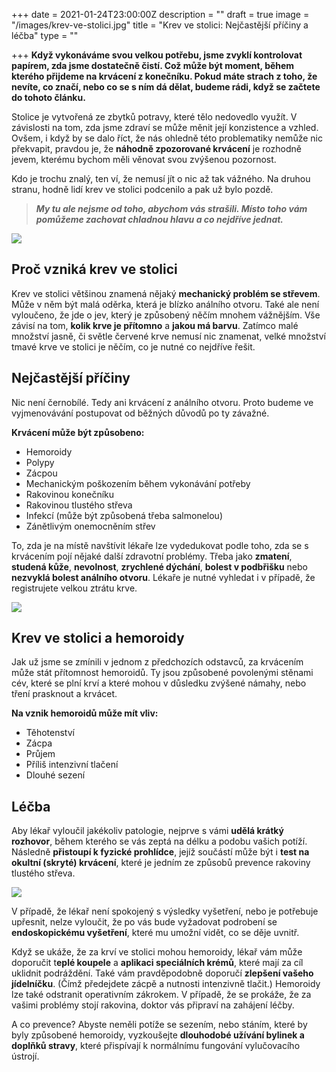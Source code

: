 +++
date = 2021-01-24T23:00:00Z
description = ""
draft = true
image = "/images/krev-ve-stolici.jpg"
title = "Krev ve stolici: Nejčastější příčiny a léčba"
type = ""

+++
**Když vykonáváme svou velkou potřebu, jsme zvyklí kontrolovat papírem, zda jsme dostatečně čistí. Což může být moment, během kterého přijdeme na krvácení z konečníku. Pokud máte strach z toho, že nevíte, co značí, nebo co se s ním dá dělat, budeme rádi, když se začtete do tohoto článku.**

Stolice je vytvořená ze zbytků potravy, které tělo nedovedlo využít. V závislosti na tom, zda jsme zdraví se může měnit její konzistence a vzhled. Ovšem, i když by se dalo říct, že nás ohledně této problematiky nemůže nic překvapit, pravdou je, že **náhodně zpozorované krvácení** je rozhodně jevem, kterému bychom měli věnovat svou zvýšenou pozornost.

Kdo je trochu znalý, ten ví, že nemusí jít o nic až tak vážného. Na druhou stranu, hodně lidí krev ve stolici podcenilo a pak už bylo pozdě.

> **_My tu ale nejsme od toho, abychom vás strašili. Místo toho vám pomůžeme zachovat chladnou hlavu a co nejdříve jednat._**

![](/images/proc-vznika-krev-ve-stolici.jpg)

## Proč vzniká krev ve stolici

Krev ve stolici většinou znamená nějaký **mechanický problém se střevem**. Může v něm být malá oděrka, která je blízko análního otvoru. Také ale není vyloučeno, že jde o jev, který je způsobený něčím mnohem vážnějším. Vše závisí na tom, **kolik krve je přítomno** a **jakou má barvu**. Zatímco malé množství jasně, či světle červené krve nemusí nic znamenat, velké množství tmavé krve ve stolici je něčím, co je nutné co nejdříve řešit.

## Nejčastější příčiny

Nic není černobílé. Tedy ani krvácení z análního otvoru. Proto budeme ve vyjmenovávání postupovat od běžných důvodů po ty závažné.

**Krvácení může být způsobeno:**

* Hemoroidy
* Polypy
* Zácpou
* Mechanickým poškozením během vykonávání potřeby
* Rakovinou konečníku
* Rakovinou tlustého střeva
* Infekcí (může být způsobená třeba salmonelou)
* Zánětlivým onemocněním střev

To, zda je na místě navštívit lékaře lze vydedukovat podle toho, zda se s krvácením pojí nějaké další zdravotní problémy. Třeba jako **zmatení**, **studená kůže**, **nevolnost**, **zrychlené dýchání**, **bolest v podbřišku** nebo **nezvyklá bolest análního otvoru**. Lékaře je nutné vyhledat i v případě, že registrujete velkou ztrátu krve.

![](/images/krev-ve-stolici-a-hemeroidy.jpg)

## Krev ve stolici a hemoroidy

Jak už jsme se zmínili v jednom z předchozích odstavců, za krvácením může stát přítomnost hemoroidů. Ty jsou způsobené povolenými stěnami cév, které se plní krví a které mohou v důsledku zvýšené námahy, nebo tření prasknout a krvácet.

**Na vznik hemoroidů může mít vliv:**

* Těhotenství
* Zácpa
* Průjem
* Příliš intenzivní tlačení
* Dlouhé sezení

## Léčba

Aby lékař vyloučil jakékoliv patologie, nejprve s vámi **udělá krátký rozhovor**, během kterého se vás zeptá na délku a podobu vašich potíží. Následně **přistoupí k fyzické prohlídce**, jejíž součástí může být i **test na okultní (skryté) krvácení**, které je jedním ze způsobů prevence rakoviny tlustého střeva.

![](/images/krev-ve-stolici-lecba.jpg)

V případě, že lékař není spokojený s výsledky vyšetření, nebo je potřebuje upřesnit, nelze vyloučit, že po vás bude vyžadovat podrobení se **endoskopickému vyšetření**, které mu umožní vidět, co se děje uvnitř.

Když se ukáže, že za krví ve stolici mohou hemoroidy, lékař vám může doporučit t**eplé koupele** a **aplikaci speciálních krémů**, které mají za cíl uklidnit podráždění. Také vám pravděpodobně doporučí **zlepšení vašeho jídelníčku**. (Čímž předejdete zácpě a nutnosti intenzivně tlačit.) Hemoroidy lze také odstranit operativním zákrokem. V případě, že se prokáže, že za vašimi problémy stojí rakovina, doktor vás připraví na zahájení léčby.

A co prevence? Abyste neměli potíže se sezením, nebo stáním, které by byly způsobené hemoroidy, vyzkoušejte **dlouhodobé užívání bylinek a doplňků stravy**, které přispívají k normálnímu fungování vylučovacího ústrojí.